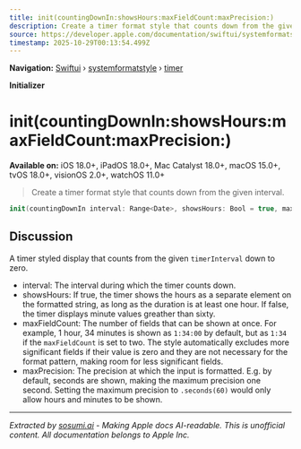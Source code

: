 ```yaml
---
title: init(countingDownIn:showsHours:maxFieldCount:maxPrecision:)
description: Create a timer format style that counts down from the given interval.
source: https://developer.apple.com/documentation/swiftui/systemformatstyle/timer/init(countingdownin:showshours:maxfieldcount:maxprecision:)
timestamp: 2025-10-29T00:13:54.499Z
---
```


**Navigation:** [Swiftui](/documentation/swiftui) › [systemformatstyle](/documentation/swiftui/systemformatstyle) › [timer](/documentation/swiftui/systemformatstyle/timer)

**Initializer**

# init(countingDownIn:showsHours:maxFieldCount:maxPrecision:)

**Available on:** iOS 18.0+, iPadOS 18.0+, Mac Catalyst 18.0+, macOS 15.0+, tvOS 18.0+, visionOS 2.0+, watchOS 11.0+

> Create a timer format style that counts down from the given interval.

```swift
init(countingDownIn interval: Range<Date>, showsHours: Bool = true, maxFieldCount: Int = 3, maxPrecision: Duration = .seconds(1))
```

## Discussion

A timer styled display that counts from the given `timerInterval` down to zero.

- interval: The interval during which the timer counts down.
- showsHours: If true, the timer shows the hours as a separate   element on the formatted string, as long as the duration is at least   one hour. If false, the timer displays minute values greather than sixty.
- maxFieldCount: The number of fields that can be shown at once. For example, 1 hour, 34 minutes is shown as `1:34:00` by default, but as `1:34` if the `maxFieldCount` is set to two. The style automatically excludes more significant fields if their value is zero and they are not necessary for the format pattern, making room for less significant fields.
- maxPrecision: The precision at which the input is formatted. E.g. by default, seconds are shown, making the maximum precision   one second. Setting the maximum precision to `.seconds(60)` would   only allow hours and minutes to be shown.

---

*Extracted by [sosumi.ai](https://sosumi.ai) - Making Apple docs AI-readable.*
*This is unofficial content. All documentation belongs to Apple Inc.*
